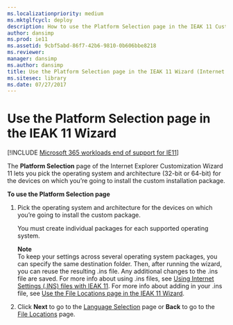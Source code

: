```yaml
---
ms.localizationpriority: medium
ms.mktglfcycl: deploy
description: How to use the Platform Selection page in the IEAK 11 Customization Wizard to pick the specs for your employee devices that will get the install package.
author: dansimp
ms.prod: ie11
ms.assetid: 9cbf5abd-86f7-42b6-9810-0b606bbe8218
ms.reviewer: 
manager: dansimp
ms.author: dansimp
title: Use the Platform Selection page in the IEAK 11 Wizard (Internet Explorer Administration Kit 11 for IT Pros)
ms.sitesec: library
ms.date: 07/27/2017
---
```



# Use the Platform Selection page in the IEAK 11 Wizard

[!INCLUDE [Microsoft 365 workloads end of support for IE11](../includes/microsoft-365-ie-end-of-support.md)]

The **Platform Selection** page of the Internet Explorer Customization Wizard 11 lets you pick the operating system and architecture (32-bit or 64-bit) for the devices on which you’re going to install the custom installation package.

**To use the Platform Selection page**

1.  Pick the operating system and architecture for the devices on which you’re going to install the custom package.<p>
You must create individual packages for each supported operating system.<p>
**Note**<br>To keep your settings across several operating system packages, you can specify the same destination folder. Then, after running the wizard, you can reuse the resulting .ins file. Any additional changes to the .ins file are saved. For more info about using .ins files, see [Using Internet Settings (.INS) files with IEAK 11](using-internet-settings-ins-files.md). For more info about adding in your .ins file, see [Use the File Locations page in the IEAK 11 Wizard](file-locations-ieak11-wizard.md).

2.  Click **Next** to go to the [Language Selection](language-selection-ieak11-wizard.md) page or **Back** to go to the [File Locations](file-locations-ieak11-wizard.md) page.

 

 





